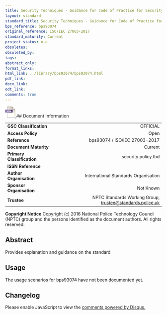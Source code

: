 ```yaml
---
title: Security Techniques - Guidance for Code of Practice for Security Controls
layout: standard
standard_title: Security Techniques - Guidance for Code of Practice for Security Controls
bps_reference: bps93074
original_reference: ISO/IEC 27003-2017
standard_maturity: Current
project_status: n-a
obsoletes: 
obsoleted_by: 
tags: 
abstract_only:
format_links:
html_link: ../library/bps93074/bps93074.html
pdf_link: 
docx_link: 
odt_link: 
comments: true
---
```



<a target="_blank" href="../library/bps93074/bps93074.html">
    <img src="../images/html@0.5x.png" alt="html link" title="html link" style="max-height:35px;">
</a>
## Document Information

|||
| :------- | ------: |
| **GSC Classification**     | OFFICIAL |
| **Access Policy**          | Open |
| **Reference**              | bps93074  / ISO/IEC 27003-2017  |
| **Document Maturity**      | Current |
| **Primary Classification** | security.policy.tbd |
| **ISSN Reference**         |  |
| **Author Organisation**    |International Standards Organisation|
| **Sponsor Organisation**   |Not Known|
| **Trustee**                | NPTC Standards Working Group, <a href="mailto:trustee@standards.police.uk?subject=bps93074 Security Techniques - Guidance for Code of Practice for Security Controls">trustee@standards.police.uk |

**Copyright Notice**
Copyright (c) 2016 National Police Technology Council (NPTC) group and the persons identified as the document authors. All rights reserved.

## Abstract
Provides explanation and guidance on the standard
        
## Usage
The usage scenarios for bps93074 have not been documented yet.

## Changelog

<div id="disqus_thread"></div>
<script>

/**
*  RECOMMENDED CONFIGURATION VARIABLES: EDIT AND UNCOMMENT THE SECTION BELOW TO INSERT DYNAMIC VALUES FROM YOUR PLATFORM OR CMS.
*  LEARN WHY DEFINING THESE VARIABLES IS IMPORTANT: https://disqus.com/admin/universalcode/#configuration-variables*/
/*
var disqus_config = function () {
this.page.url = PAGE_URL;  // Replace PAGE_URL with your page's canonical URL variable
this.page.identifier = PAGE_IDENTIFIER; // Replace PAGE_IDENTIFIER with your page's unique identifier variable
};
*/
(function() { // DON'T EDIT BELOW THIS LINE
var d = document, s = d.createElement('script');
s.src = 'https://nptcstandards.disqus.com/embed.js';
s.setAttribute('data-timestamp', +new Date());
(d.head || d.body).appendChild(s);
})();
</script>
<noscript>Please enable JavaScript to view the <a href="https://disqus.com/?ref_noscript">comments powered by Disqus.</a></noscript>

